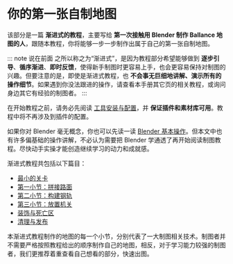 # 你的第一张自制地图

该部分是一篇 **渐进式的教程**，主要写给 **第一次接触用 Blender 制作 Ballance 地图的人**，跟随本教程，你将能够一步一步制作出属于自己的第一张自制地图。

::: note 说在前面
之所以称之为“渐进式”，是因为教程部分希望能够做到 **逐步引导**、**循序渐进**、**即时反馈**，使得新手制图时更容易上手，也会更容易保持对制图的兴趣。但要注意的是，即使是渐进式教程，也 **不会事无巨细地讲解、演示所有的操作细节**。如果遇到你没法跟进的操作，请查看本手册其它页的相关教程，或询问身边其它有经验的制图者。
:::

<!-- TODO: !!! note "配套视频教程"
    本教程有[配套的视频教程](http://)（包括工具安装与配置的教程），视频教程与图文教程内容一致，可以按学习偏好自行选择。 -->

在开始教程之前，请务必先阅读 [工具安装与配置](../../mapping/intro/installations)，并 **保证插件和素材库可用**。教程中将不再涉及到插件的配置。

如果你对 Blender 毫无概念，你也可以先读一读 [Blender 基本操作](../../mapping/blender/basic-manual)。但本文中也有许多偏基础的操作讲解，不必认为需要把 Blender 学通透了再开始阅读制图教程。尽快动手实操才能创造继续学习的动力和成就感。

渐进式教程共包括以下篇目：

- [最小的关卡](smallest-level)
- [第一小节：拼接路面](sector-1)
- [第二小节：构建钢轨](sector-2)
- [第三小节：放置机关](sector-3)
- [装饰与死亡区](decorations-and-depth-test-cube)
- [清理与发布](clean-and-release)

本渐进式教程制作的地图的每一个小节，分别代表了一大制图相关技术。制图者并不需要严格按照教程给出的顺序制作自己的地图，相反，对于学习能力较强的制图者，我们更推荐着重查看自己想看的部分，快速出图。
